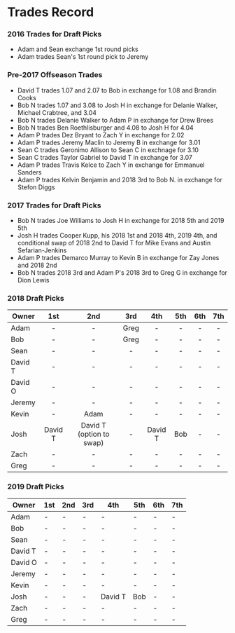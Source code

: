 # Trades Record 

### 2016 Trades for Draft Picks
  - Adam and Sean exchange 1st round picks
  - Adam trades Sean's 1st round pick to Jeremy

### Pre-2017 Offseason Trades
  - David T trades 1.07 and 2.07 to Bob in exchange for 1.08 and Brandin Cooks
  - Bob N trades 1.07 and 3.08 to Josh H in exchange for Delanie Walker, Michael Crabtree, and 3.04
  - Bob N trades Delanie Walker to Adam P in exchange for Drew Brees
  - Bob N trades Ben Roethlisburger and 4.08 to Josh H for 4.04
  - Adam P trades Dez Bryant to Zach Y in exchange for 2.02
  - Adam P trades Jeremy Maclin to Jeremy B in exchange for 3.01
  - Sean C trades Geronimo Allison to Sean C in exchnage for 3.10
  - Sean C trades Taylor Gabriel to David T in exchange for 3.07
  - Adam P trades Travis Kelce to Zach Y in exchange for Emmanuel Sanders
  - Adam P trades Kelvin Benjamin and 2018 3rd to Bob N. in exchange for Stefon Diggs
  
### 2017 Trades for Draft Picks
  - Bob N trades Joe Williams to Josh H in exchange for 2018 5th and 2019 5th
  - Josh H trades Cooper Kupp, his 2018 1st and 2018 4th, 2019 4th, and conditional swap of 2018 2nd to David T for Mike Evans and Austin Sefarian-Jenkins
  - Adam P trades Demarco Murray to Kevin B in exchange for Zay Jones and 2018 2nd
  - Bob N trades 2018 3rd and Adam P's 2018 3rd to Greg G in exchange for Dion Lewis

### 2018 Draft Picks

| Owner   | 1st     | 2nd                      | 3rd  | 4th     | 5th | 6th | 7th |
|---------|:-------:|:------------------------:|:----:|:-------:|:---:|:---:|:---:|
| Adam    | -       | -                        | Greg | -       | -   | -   | -   |
| Bob     | -       | -                        | Greg | -       | -   | -   | -   |
| Sean    | -       | -                        | -    | -       | -   | -   | -   |
| David T | -       | -                        | -    | -       | -   | -   | -   |
| David O | -       | -                        | -    | -       | -   | -   | -   |
| Jeremy  | -       | -                        | -    | -       | -   | -   | -   |
| Kevin   | -       | Adam                     | -    | -       | -   | -   | -   |
| Josh    | David T | David T (option to swap) | -    | David T | Bob | -   | -   |
| Zach    | -       | -                        | -    | -       | -   | -   | -   |
| Greg    | -       | -                        | -    | -       | -   | -   | -   |


### 2019 Draft Picks

| Owner   | 1st | 2nd | 3rd | 4th | 5th | 6th | 7th |
|---------|-----|-----|-----|-----|-----|-----|-----|
| Adam    | -   | -   | -   | -   | -   | -   | -   |
| Bob     | -   | -   | -   | -   | -   | -   | -   |
| Sean    | -   | -   | -   | -   | -   | -   | -   |
| David T | -   | -   | -   | -   | -   | -   | -   |
| David O | -   | -   | -   | -   | -   | -   | -   |
| Jeremy  | -   | -   | -   | -   | -   | -   | -   |
| Kevin   | -   | -   | -   | -   | -   | -   | -   |
| Josh    | -   | -   | -   | David T   | Bob | -   | -   |
| Zach    | -   | -   | -   | -   | -   | -   | -   |
| Greg    | -   | -   | -   | -   | -   | -   | -   |
